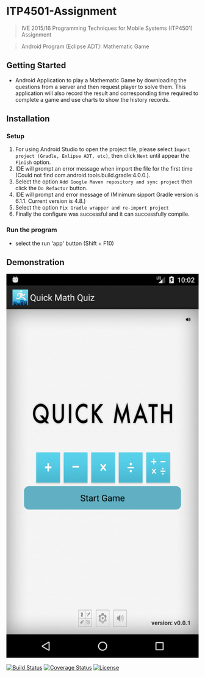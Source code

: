 # ITP4501-Assignment
> IVE 2015/16 Programming Techniques for Mobile Systems (ITP4501) Assignment

> Android Program (Eclipse ADT): Mathematic Game

## Getting Started
- Android Application to play a Mathematic Game by downloading the questions from a server and then request player to solve them. This application will also record the result and corresponding time required to complete a game and use charts to show the history records.

## Installation

### Setup
1. For using Android Studio to open the project file, please select `Import project (Gradle, Exlipse ADT, etc)`, then click `Next` until appear the `Finish` option.
2. IDE will prompt an error message when import the file for the first time (Could not find com.android.tools.build.gradle:4.0.0.).
3. Select the option `Add Google Maven repository and sync project` then click the `Do Refactor` button.
4. IDE will prompt and error message of (Minimum sipport Gradle version is 6.1.1. Current version is 4.8.)
5. Select the option `Fix Gradle wrapper and re-import project`
6. Finally the configure was successful and it can successfully compile.

### Run the program
- select the run 'app' button (Shift + F10)

## Demonstration
![image](https://github.com/alvinau0427/ITP4501-Assignment/blob/master/doc/demo.gif)

[![Build Status](http://img.shields.io/travis/badges/badgerbadgerbadger.svg?style=flat-square)](https://travis-ci.org/badges/badgerbadgerbadger)
[![Coverage Status](http://img.shields.io/coveralls/badges/badgerbadgerbadger.svg?style=flat-square)](https://coveralls.io/r/badges/badgerbadgerbadger)
[![License](http://img.shields.io/:license-mit-blue.svg?style=flat-square)](http://badges.mit-license.org)

